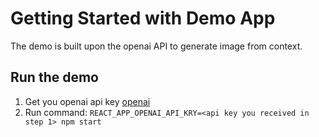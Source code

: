 # Getting Started with Demo App


The demo is built upon the openai API to generate image from context.
## Run the demo
1. Get you openai api key [openai](https://platform.openai.com/account/api-keys)
2. Run command: `REACT_APP_OPENAI_API_KRY=<api key you received in step 1> npm start` 
